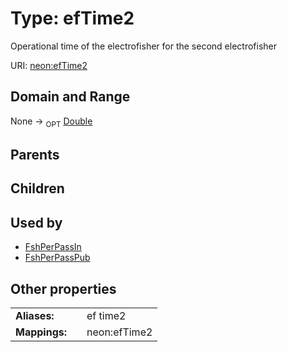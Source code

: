 
# Type: efTime2


Operational time of the electrofisher for the second electrofisher

URI: [neon:efTime2](https://data.neonscience.org/efTime2)


## Domain and Range

None ->  <sub>OPT</sub> [Double](types/Double.md)

## Parents


## Children


## Used by

 * [FshPerPassIn](FshPerPassIn.md)
 * [FshPerPassPub](FshPerPassPub.md)

## Other properties

|  |  |  |
| --- | --- | --- |
| **Aliases:** | | ef time2 |
| **Mappings:** | | neon:efTime2 |

